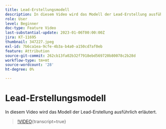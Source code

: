 ```yaml
---
title: Lead-Erstellungsmodell
description: In diesem Video wird das Modell der Lead-Erstellung ausführlich erläutert.
role: User
level: Beginner
doc-type: Feature Video
last-substantial-update: 2023-01-06T00:00:00Z
jira: KT-11695
thumbnail: 347227.jpeg
exl-id: 7b6ca1ea-9cfe-4b3a-b4a0-a150cd7af0eb
feature: Attribution
source-git-commit: 262cb13fa02b32f7918ebd569720b80078c2b28d
workflow-type: tm+mt
source-wordcount: '28'
ht-degree: 0%

---
```


# Lead-Erstellungsmodell

In diesem Video wird das Modell der Lead-Erstellung ausführlich erläutert.

>[!VIDEO](https://video.tv.adobe.com/v/3432092/?learn=on&captions=ger){transcript=true}

